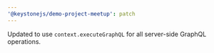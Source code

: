 ```yaml
---
'@keystonejs/demo-project-meetup': patch
---
```


Updated to use `context.executeGraphQL` for all server-side GraphQL operations.

